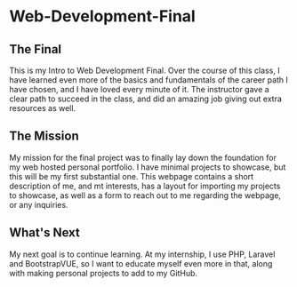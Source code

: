 # Web-Development-Final

## The Final
This is my Intro to Web Development Final. Over the course of this class, I have learned even more of the basics and fundamentals of the career path I have chosen, and I have loved every minute of it. The instructor gave a clear path to succeed in the class, and did an amazing job giving out extra resources as well.

## The Mission
My mission for the final project was to finally lay down the foundation for my web hosted personal portfolio. I have minimal projects to showcase, but this will be my first substantial one. This webpage contains a short description of me, and mt interests, has a layout for importing my projects to showcase, as well as a form to reach out to me regarding the webpage, or any inquiries.

## What's Next
My next goal is to continue learning. At my internship, I use PHP, Laravel and BootstrapVUE, so I want to educate myself even more in that, along with making personal projects to add to my GitHub.
